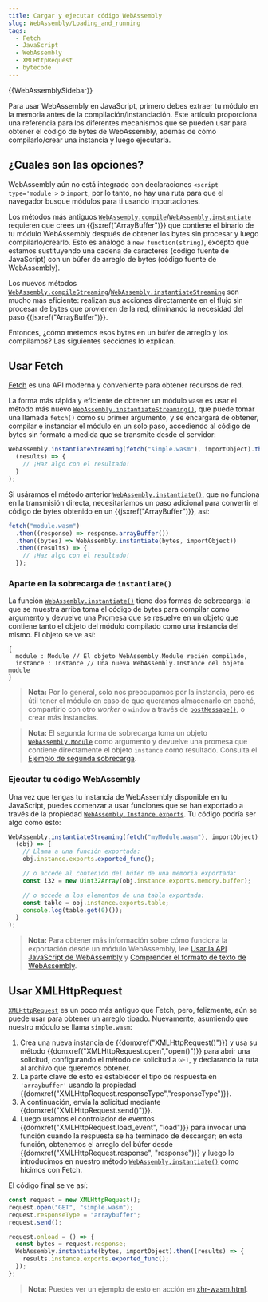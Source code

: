 ```yaml
---
title: Cargar y ejecutar código WebAssembly
slug: WebAssembly/Loading_and_running
tags:
  - Fetch
  - JavaScript
  - WebAssembly
  - XMLHttpRequest
  - bytecode
---
```


{{WebAssemblySidebar}}

Para usar WebAssembly en JavaScript, primero debes extraer tu módulo en la memoria antes de la compilación/instanciación. Este artículo proporciona una referencia para los diferentes mecanismos que se pueden usar para obtener el código de bytes de WebAssembly, además de cómo compilarlo/crear una instancia y luego ejecutarla.

## ¿Cuales son las opciones?

WebAssembly aún no está integrado con declaraciones `<script type='module'>` o `import`, por lo tanto, no hay una ruta para que el navegador busque módulos para ti usando importaciones.

Los métodos más antiguos [`WebAssembly.compile`](/en-US/docs/WebAssembly/JavaScript_interface/compile)/[`WebAssembly.instantiate`](/en-US/docs/WebAssembly/JavaScript_interface/instantiate) requieren que crees un {{jsxref("ArrayBuffer")}} que contiene el binario de tu módulo WebAssembly después de obtener los bytes sin procesar y luego compilarlo/crearlo. Esto es análogo a `new function(string)`, excepto que estamos sustituyendo una cadena de caracteres (código fuente de JavaScript) con un búfer de arreglo de bytes (código fuente de WebAssembly).

Los nuevos métodos [`WebAssembly.compileStreaming`](/en-US/docs/WebAssembly/JavaScript_interface/compileStreaming)/[`WebAssembly.instantiateStreaming`](/en-US/docs/WebAssembly/JavaScript_interface/instantiateStreaming) son mucho más eficiente: realizan sus acciones directamente en el flujo sin procesar de bytes que provienen de la red, eliminando la necesidad del paso {{jsxref("ArrayBuffer")}}.

Entonces, ¿cómo metemos esos bytes en un búfer de arreglo y los compilamos? Las siguientes secciones lo explican.

## Usar Fetch

[Fetch](/es/docs/Web/API/Fetch_API) es una API moderna y conveniente para obtener recursos de red.

La forma más rápida y eficiente de obtener un módulo `wasm` es usar el método más nuevo [`WebAssembly.instantiateStreaming()`](/en-US/docs/WebAssembly/JavaScript_interface/instantiateStreaming), que puede tomar una llamada `fetch()` como su primer argumento, y se encargará de obtener, compilar e instanciar el módulo en un solo paso, accediendo al código de bytes sin formato a medida que se transmite desde el servidor:

```js
WebAssembly.instantiateStreaming(fetch("simple.wasm"), importObject).then(
  (results) => {
    // ¡Haz algo con el resultado!
  }
);
```

Si usáramos el método anterior [`WebAssembly.instantiate()`](/en-US/docs/WebAssembly/JavaScript_interface/instantiate), que no funciona en la transmisión directa, necesitaríamos un paso adicional para convertir el código de bytes obtenido en un {{jsxref("ArrayBuffer")}}, así:

```js
fetch("module.wasm")
  .then((response) => response.arrayBuffer())
  .then((bytes) => WebAssembly.instantiate(bytes, importObject))
  .then((results) => {
    // ¡Haz algo con el resultado!
  });
```

### Aparte en la sobrecarga de `instantiate()`

La función [`WebAssembly.instantiate()`](/en-US/docs/WebAssembly/JavaScript_interface/instantiate) tiene dos formas de sobrecarga: la que se muestra arriba toma el código de bytes para compilar como argumento y devuelve una Promesa que se resuelve en un objeto que contiene tanto el objeto del módulo compilado como una instancia del mismo. El objeto se ve así:

```
{
  module : Module // El objeto WebAssembly.Module recién compilado,
  instance : Instance // Una nueva WebAssembly.Instance del objeto mudule
}
```

> **Nota:** Por lo general, solo nos preocupamos por la instancia, pero es útil tener el módulo en caso de que queramos almacenarlo en caché, compartirlo con otro *worker* o `window` a través de [`postMessage()`](/en-US/docs/Web/API/MessagePort/postMessage), o crear más instancias.

> **Nota:** El segunda forma de sobrecarga toma un objeto [`WebAssembly.Module`](/en-US/docs/WebAssembly/JavaScript_interface/Module) como argumento y devuelve una promesa que contiene directamente el objeto `instance` como resultado. Consulta el [Ejemplo de segunda sobrecarga](/en-US/docs/WebAssembly/JavaScript_interface/instantiate#second_overload_example).

### Ejecutar tu código WebAssembly

Una vez que tengas tu instancia de WebAssembly disponible en tu JavaScript, puedes comenzar a usar funciones que se han exportado a través de la propiedad [`WebAssembly.Instance.exports`](/en-US/docs/WebAssembly/JavaScript_interface/Instance/exports). Tu código podría ser algo como esto:

```js
WebAssembly.instantiateStreaming(fetch("myModule.wasm"), importObject).then(
  (obj) => {
    // Llama a una función exportada:
    obj.instance.exports.exported_func();

    // o accede al contenido del búfer de una memoria exportada:
    const i32 = new Uint32Array(obj.instance.exports.memory.buffer);

    // o accede a los elementos de una tabla exportada:
    const table = obj.instance.exports.table;
    console.log(table.get(0)());
  }
);
```

> **Nota:** Para obtener más información sobre cómo funciona la exportación desde un módulo WebAssembly, lee [Usar la API JavaScript de WebAssembly](/en-US/docs/WebAssembly/Using_the_JavaScript_API) y [Comprender el formato de texto de WebAssembly](/en-US/docs/WebAssembly/Understanding_the_text_format).

## Usar XMLHttpRequest

[`XMLHttpRequest`](/en-US/docs/Web/API/XMLHttpRequest) es un poco más antiguo que Fetch, pero, felizmente, aún se puede usar para obtener un arreglo tipado. Nuevamente, asumiendo que nuestro módulo se llama `simple.wasm`:

1. Crea una nueva instancia de {{domxref("XMLHttpRequest()")}} y usa su método {{domxref("XMLHttpRequest.open","open()")}} para abrir una solicitud, configurando el método de solicitud a `GET`, y declarando la ruta al archivo que queremos obtener.
2. La parte clave de esto es establecer el tipo de respuesta en `'arraybuffer'` usando la propiedad {{domxref("XMLHttpRequest.responseType","responseType")}}.
3. A continuación, envía la solicitud mediante {{domxref("XMLHttpRequest.send()")}}.
4. Luego usamos el controlador de eventos {{domxref("XMLHttpRequest.load_event", "load")}} para invocar una función cuando la respuesta se ha terminado de descargar; en esta función, obtenemos el arreglo del búfer desde {{domxref("XMLHttpRequest.response", "response")}} y luego lo introducimos en nuestro método [`WebAssembly.instantiate()`](/en-US/docs/WebAssembly/JavaScript_interface/instantiate) como hicimos con Fetch.

El código final se ve así:

```js
const request = new XMLHttpRequest();
request.open("GET", "simple.wasm");
request.responseType = "arraybuffer";
request.send();

request.onload = () => {
  const bytes = request.response;
  WebAssembly.instantiate(bytes, importObject).then((results) => {
    results.instance.exports.exported_func();
  });
};
```

> **Nota:** Puedes ver un ejemplo de esto en acción en [xhr-wasm.html](https://mdn.github.io/webassembly-examples/js-api-examples/xhr-wasm.html).

